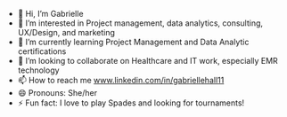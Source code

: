 - 👋 Hi, I’m Gabrielle
- 👀 I’m interested in Project management, data analytics, consulting, UX/Design, and marketing
- 🌱 I’m currently learning Project Management and Data Analytic certifications
- 💞️ I’m looking to collaborate on Healthcare and IT work, especially EMR technology
- 📫 How to reach me www.linkedin.com/in/gabriellehall11
- 😄 Pronouns: She/her
- ⚡ Fun fact: I love to play Spades and looking for tournaments!
